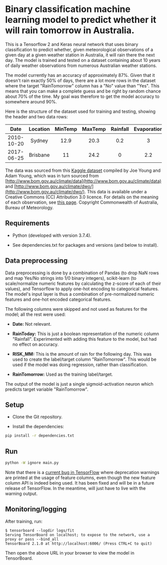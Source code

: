 # Binary classification machine learning model to predict whether it will rain tomorrow in Australia.

This is a Tensorflow 2 and Keras neural network that uses binary classification to predict whether, given meteorological observations of a given day at a given weather station in Australia, it will rain there the next day. The model is trained and tested on a dataset containing about 10 years of daily weather observations from numerous Australian weather stations.

The model currently has an accuracy of approximately 87%. Given that it doesn't rain exactly 50% of days, there are a lot more rows in the dataset where the target "RainTomorrow" column has a "No" value than "Yes". This means that you can make a complete guess and be right by random chance about 70% of the time. My goal was therefore to get the model accuracy to somewhere around 90%.

Here is the structure of the dataset used for training and testing, showing the header and two data rows:

| Date       | Location | MinTemp | MaxTemp | Rainfall | Evaporation | Sunshine | WindGustDir | WindGustSpeed | WindDir9am | WindDir3pm | WindSpeed9am | WindSpeed3pm | Humidity9am | Humidity3pm | Pressure9am | Pressure3pm | Cloud9am | Cloud3pm | Temp9am | Temp3pm | RainToday | RISK_MM | RainTomorrow |
|:----------:|:--------:|:-------:|:-------:|:--------:|:-----------:|:--------:|:-----------:|:-------------:|:----------:|:----------:|:------------:|:------------:|:-----------:|:-----------:|:-----------:|:-----------:|:--------:|:--------:|:-------:|:-------:|:---------:|:-------:|:------------:|
| 2010-10-20 | Sydney   | 12.9    | 20.3    | 0.2      | 3           | 10.9     | ENE         | 37            | W          | E          | 11           | 26           | 70          | 57          | 1028.8      | 1025.6      | 3        | 1        | 16.9    | 19.8    | No        | 0       | No           |
| 2017-06-25 | Brisbane | 11      | 24.2    | 0        | 2.2         | 9.8      | ENE         | 20            | SSW        | NNE        | 2            | 7            | 68          | 53          | 1020.5      | 1017.3      | 6        | 3        | 15.9    | 22.6    | No        | 0       | Yes          |

The data was sourced from this [Kaggle dataset](https://www.kaggle.com/jsphyg/weather-dataset-rattle-package) compiled by Joe Young and Adam Young, which was in turn sourced from [http://www.bom.gov.au/climate/data](http://www.bom.gov.au/climate/data) and [http://www.bom.gov.au/climate/dwo/](http://www.bom.gov.au/climate/dwo/). This data is available under a Creative Commons (CC) Attribution 3.0 licence. For details on the meaning of each observation, see [this page](http://www.bom.gov.au/climate/dwo/IDCJDW0000.shtml). Copyright Commonwealth of Australia, Bureau of Meteorology.

## Requirements

* Python (developed with version 3.7.4).

* See dependencies.txt for packages and versions (and below to install).

## Data preprocessing

Data preprocessing is done by a combination of Pandas (to drop NaN rows and map Yes/No strings into 1/0 binary integers), scikit-learn (to scale/normalize numeric features by calculating the z-score of each of their values), and Tensorflow to apply one-hot encoding to categorical features. The model's input layer is thus a combination of pre-normalized numeric features and one-hot encoded categorical features.

The following columns were skipped and not used as features for the model; all the rest were used:

* __Date:__ Not relevant.

* __RainToday:__ This is just a boolean representation of the numeric column "Rainfall". Experimented with adding this feature to the model, but had no effect on accuracy.

* __RISK_MM:__ This is the amount of rain for the following day. This was used to create the label/target column "RainTomorrow". This would be used if the model was doing regression, rather than classification.

* __RainTomorrow:__ Used as the training label/target.

The output of the model is just a single sigmoid-activation neuron which predicts target variable "RainTomorrow".

## Setup

* Clone the Git repository.

* Install the dependencies:

```bash
pip install -r dependencies.txt
```

## Run

```bash
python -W ignore main.py
```

Note that there is a [current bug in TensorFlow](https://github.com/tensorflow/tensorflow/issues/30609) where deprecation warnings are printed at the usage of feature columns, even though the new feature column API is indeed being used. It has been fixed and will be in a future release of TensorFlow. In the meantime, will just have to live with the warning output.

## Monitoring/logging

After training, run:

```
$ tensorboard --logdir logs/fit
Serving TensorBoard on localhost; to expose to the network, use a proxy or pass --bind_all
TensorBoard 2.1.0 at http://localhost:6006/ (Press CTRL+C to quit)
```

Then open the above URL in your browser to view the model in TensorBoard.
